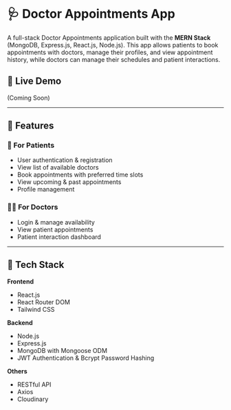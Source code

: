 # 🩺 Doctor Appointments App

A full-stack Doctor Appointments application built with the **MERN Stack** (MongoDB, Express.js, React.js, Node.js). This app allows patients to book appointments with doctors, manage their profiles, and view appointment history, while doctors can manage their schedules and patient interactions.

## 🔗 Live Demo

(Coming Soon)

---

## 📌 Features

### 🩻 For Patients
- User authentication & registration
- View list of available doctors
- Book appointments with preferred time slots
- View upcoming & past appointments
- Profile management

### 👨‍⚕️ For Doctors
- Login & manage availability
- View patient appointments
- Patient interaction dashboard

---

## 🧰 Tech Stack

**Frontend**
- React.js 
- React Router DOM
- Tailwind CSS 

**Backend**
- Node.js
- Express.js
- MongoDB with Mongoose ODM
- JWT Authentication & Bcrypt Password Hashing

**Others**
- RESTful API
- Axios
- Cloudinary 



